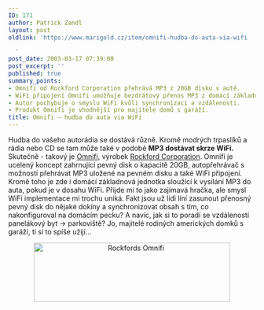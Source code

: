```yaml
---
ID: 171
author: Patrick Zandl
layout: post
oldlink: 'https://www.marigold.cz/item/omnifi-hudba-do-auta-via-wifi

  '
post_date: 2003-03-17 07:39:00
post_excerpt: ''
published: true
summary_points:
- Omnifi od Rockford Corporation přehrává MP3 z 20GB disku v autě.
- WiFi připojení Omnifi umožňuje bezdrátový přenos MP3 z domácí základny.
- Autor pochybuje o smyslu WiFi kvůli synchronizaci a vzdálenosti.
- Produkt Omnifi je vhodnější pro majitele domů s garáží.
title: Omnifi – hudba do auta via WiFi
---
```


<p>
Hudba do vašeho autorádia se dostává různě. Kromě modrých trpaslíků a rádia nebo CD se tam může také v podobě <STRONG>MP3 dostávat skrze WiFi.</STRONG> Skutečně - takový je <A href="http://www.omnifimedia.com/products/" target=_blank>Omnifi</A>, výrobek <A href="http://www.rockfordcorp.com/">Rockford Corporation</A>. Omnifi je ucelený koncept zahrnující pevný disk o kapacitě 20GB, autopřehrávač s možností přehrávat MP3 uložené na pevném disku a také WiFi připojení. Kromě toho je zde i domácí základnová jednotka sloužící k vysílání MP3 do auta, pokud je v dosahu WiFi. Přijde mi to jako zajímavá hračka, ale smysl WiFi implementace mi trochu uniká. Fakt jsou už lidi líní zasunout přenosný pevný disk do nějaké dokíny a synchronizovat obsah s tím, co nakonfiguroval na domácím pecku? A navíc, jak si to poradí se vzdáleností panelákový byt -&gt; parkoviště? Jo, majitelé rodiných amerických domků s garáží, ti si to spíše užijí...</p>

<P align=center><IMG height=120 alt="Rockfords Omnifi" src="/wp-content/uploads/rockfords.jpg" width=400></p>

<p>
&#160;</p>